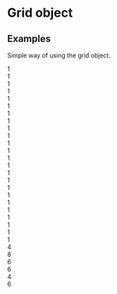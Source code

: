 # Grid object

## Examples

Simple way of using the grid object.

<div class="c-code">
  <div class="o-container">
    <div class="o-grid">      
      <div class="o-grid__col">
        <div class="o-box">1</div>
      </div>
      <div class="o-grid__col">
        <div class="o-box">1</div>
      </div>
      <div class="o-grid__col">
        <div class="o-box">1</div>
      </div>
      <div class="o-grid__col">
        <div class="o-box">1</div>
      </div>
      <div class="o-grid__col">
        <div class="o-box">1</div>
      </div>
      <div class="o-grid__col">
        <div class="o-box">1</div>
      </div>
      <div class="o-grid__col">
        <div class="o-box">1</div>
      </div>
      <div class="o-grid__col">
        <div class="o-box">1</div>
      </div>
      <div class="o-grid__col">
        <div class="o-box">1</div>
      </div>
      <div class="o-grid__col">
        <div class="o-box">1</div>
      </div>
      <div class="o-grid__col">
        <div class="o-box">1</div>
      </div>
      <div class="o-grid__col">
        <div class="o-box">1</div>
      </div>
    </div>
  </div>
</div>

<div class="c-code">
  <div class="o-container">
    <div class="o-grid">
      <div class="o-grid__col u-1/12@md">
        <div class="o-box">1</div>
      </div>
      <div class="o-grid__col u-1/12@md">
        <div class="o-box">1</div>
      </div>
      <div class="o-grid__col u-1/12@md">
        <div class="o-box">1</div>
      </div>
      <div class="o-grid__col u-1/12@md">
        <div class="o-box">1</div>
      </div>
      <div class="o-grid__col u-1/12@md">
        <div class="o-box">1</div>
      </div>
      <div class="o-grid__col u-1/12@md">
        <div class="o-box">1</div>
      </div>
      <div class="o-grid__col u-1/12@md">
        <div class="o-box">1</div>
      </div>
      <div class="o-grid__col u-1/12@md">
        <div class="o-box">1</div>
      </div>
      <div class="o-grid__col u-1/12@md">
        <div class="o-box">1</div>
      </div>
      <div class="o-grid__col u-1/12@md">
        <div class="o-box">1</div>
      </div>
      <div class="o-grid__col u-1/12@md">
        <div class="o-box">1</div>
      </div>
      <div class="o-grid__col u-1/12@md">
        <div class="o-box">1</div>
      </div>
    </div>
  </div>

  <div class="o-container">
    <div class="o-grid">
      <div class="o-grid__col u-4/12@md">
        <div class="o-box">4</div>
      </div>
      <div class="o-grid__col u-8/12@md">
        <div class="o-box">8</div>
      </div>
    </div>
  </div>

  <div class="o-container">
    <div class="o-grid">
      <div class="o-grid__col u-6/12@md">
        <div class="o-box">6</div>
      </div>
      <div class="o-grid__col u-6/12@md">
        <div class="o-box">6</div>
      </div>
    </div>
  </div>
</div>





<div class="c-code">
  <div class="o-container">
    <div class="o-grid">
      <div class="o-grid__col u-4/12@md">
        <div class="o-box">4</div>
      </div>
      <div class="o-grid__col u-6/12@md u-offset-2/12@md">
        <div class="o-box">6</div>
      </div>
    </div>
  </div>
</div>
